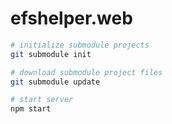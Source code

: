 # efshelper.web

```sh
# initialize submodule projects
git submodule init

# download submodule project files
git submodule update

# start server
npm start
```